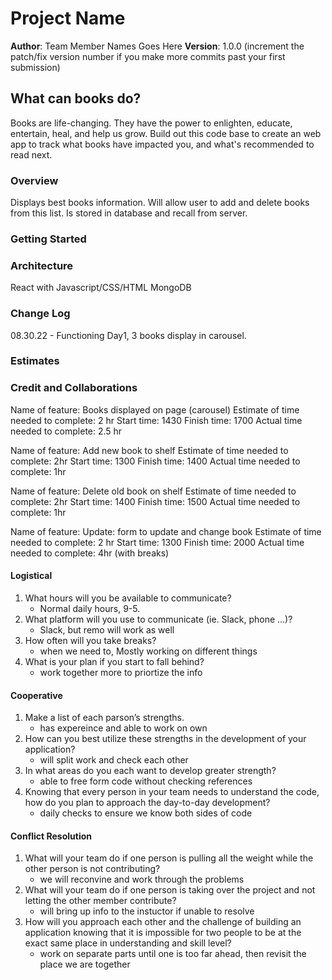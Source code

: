# Project Name

**Author**: Team Member Names Goes Here
**Version**: 1.0.0 (increment the patch/fix version number if you make more commits past your first submission)

## What can books do?

Books are life-changing. They have the power to enlighten, educate, entertain, heal, and help us grow. Build out this code base to create an web app to track what books have impacted you, and what's recommended to read next.

### Overview

Displays best books information. Will allow user to add and delete books from this list. Is stored in database and recall from server.

### Getting Started
<!-- What are the steps that a user must take in order to build this app on their own machine and get it running? -->

### Architecture

React with Javascript/CSS/HTML
MongoDB

### Change Log

08.30.22 - Functioning Day1, 3 books display in carousel.

### Estimates
<!-- See below -->

### Credit and Collaborations
<!-- Give credit (and a link) to other people or resources that helped you build this application. -->

<!-- Name of feature:
Estimate of time needed to complete:
Start time:
Finish time:
Actual time needed to complete: -->

Name of feature: Books displayed on page (carousel)
Estimate of time needed to complete: 2 hr
Start time: 1430
Finish time: 1700
Actual time needed to complete: 2.5 hr

Name of feature: Add new book to shelf
Estimate of time needed to complete: 2hr
Start time: 1300
Finish time: 1400
Actual time needed to complete: 1hr

Name of feature: Delete old book on shelf
Estimate of time needed to complete: 2hr
Start time: 1400
Finish time: 1500
Actual time needed to complete: 1hr

Name of feature: Update: form to update and change book
Estimate of time needed to complete: 2 hr
Start time: 1300
Finish time: 2000
Actual time needed to complete: 4hr (with breaks)

#### Logistical

1. What hours will you be available to communicate?
    * Normal daily hours, 9-5.
2. What platform will you use to communicate (ie. Slack, phone …)?
    * Slack, but remo will work as well
3. How often will you take breaks?
    * when we need to, Mostly working on different things
4. What is your plan if you start to fall behind?
    * work together more to priortize the info

#### Cooperative

1. Make a list of each parson’s strengths.
    * has expereince and able to work on own
2. How can you best utilize these strengths in the development of your application?
    * will split work and check each other
3. In what areas do you each want to develop greater strength?
    * able to free form code without checking references
4. Knowing that every person in your team needs to understand the code, how do you plan to approach the day-to-day development?
    * daily checks to ensure we know both sides of code

#### Conflict Resolution

1. What will your team do if one person is pulling all the weight while the other person is not contributing?
    * we will reconvine and work through the problems
2. What will your team do if one person is taking over the project and not letting the other member contribute?
    * will bring up info to the instuctor if unable to resolve
3. How will you approach each other and the challenge of building an application knowing that it is impossible for two people to be at the exact same place in understanding and skill level?
    * work on separate parts until one is too far ahead, then revisit the place we are together
